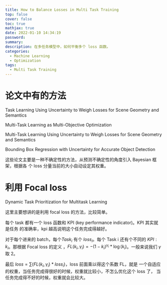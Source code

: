 ```yaml
---
title: How to Balance Losses in Multi Task Training
top: false
cover: false
toc: true
mathjax: true
date: 2022-01-10 14:34:19
password:
summary:
description: 在多任务模型中，如何平衡多个 loss 函数。
categories:
  - Machine Learning
  - Optimization
tags:
  - Multi Task Training
---
```


# 论文中有的方法

Task Learning Using Uncertainty to Weigh Losses for Scene Geometry and Semantics

Multi-Task Learning as Multi-Objective Optimization

Multi-Task Learning Using Uncertainty to Weigh Losses for Scene Geometry and
Semantics

Bounding Box Regression with Uncertainty for Accurate Object Detection

这些论文主要是一种不确定性的方法，从预测不确定性的角度引入 Bayesian 框架，根据各
个 loss 分量当前的大小自动设定其权重。

# 利用 Focal loss

Dynamic Task Prioritization for Multitask Learning

这里主要想讲的是利用 focal loss 的方法，比较简单。

每个 task 都有一个 loss 函数和 KPI (key performance indicator)。KPI 其实就是任务
的准确率，kpi 越高说明这个任务完成得越好。

对于每个进来的 batch，每个$Task_i$ 有个 $loss_i$。每个 Task i 还有个不同的
$KPI: k_i$。那根据 Focal loss 的定义
，$FL(k_i, \gamma_i) = -(1 - k_i)^{\gamma_i} * \log(k_i)$。一般来说我们 $\gamma$
取 2。

最后 $loss = \sum(FL(k_i, \gamma_i) * loss_i)$，loss 前面乘以得这个系数 FL，就是
一个自适应的权重，当任务完成得很好的时候，权重就比较小，不怎么优化这个 loss 了，
当任务完成得不好的时候，权重就会比较大。
